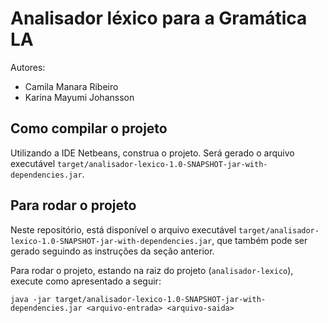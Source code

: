 # Analisador léxico para a Gramática LA

Autores:
- Camila Manara Ribeiro
- Karina Mayumi Johansson

## Como compilar o projeto

Utilizando a IDE Netbeans, construa o projeto. Será gerado o arquivo executável `target/analisador-lexico-1.0-SNAPSHOT-jar-with-dependencies.jar`.

## Para rodar o projeto

Neste repositório, está disponível o arquivo executável `target/analisador-lexico-1.0-SNAPSHOT-jar-with-dependencies.jar`, que também pode ser gerado seguindo as instruções da seção anterior.

Para rodar o projeto, estando na raiz do projeto (`analisador-lexico`), execute como apresentado a seguir:
```
java -jar target/analisador-lexico-1.0-SNAPSHOT-jar-with-dependencies.jar <arquivo-entrada> <arquivo-saida>
```
